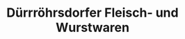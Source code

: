 ---
title: "Dürrröhrsdorfer Fleisch- und Wurstwaren"
url: /stolpen/duerrroehrsdorfer-fleisch-und-wurstwaren/
shop: Metzgerei
---